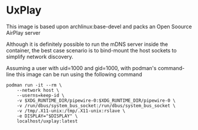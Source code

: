 # UxPlay
This image is based upon archlinux:base-devel and packs an Open Soource AirPlay server

Although it is definitely possible to run the mDNS server inside the container, the best case scenario is to bind-mount the host sockets to simplify network discovery.

Assuming a user with uid=1000 and gid=1000, with podman's command-line this image can be run using the following command
```
podman run -it --rm \
    --network host \
    --userns=keep-id \
    -v $XDG_RUNTIME_DIR/pipewire-0:$XDG_RUNTIME_DIR/pipewire-0 \
    -v /run/dbus/system_bus_socket:/run/dbus/system_bus_socket \
    -v /tmp/.X11-unix:/tmp/.X11-unix:rslave \
    -e DISPLAY="$DISPLAY" \
    localhost/uxplay:latest
```